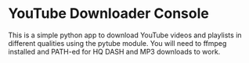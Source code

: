 # YouTube Downloader Console
This is a simple python app to download YouTube videos and playlists in different qualities using the pytube module.
You will need to ffmpeg installed and PATH-ed for HQ DASH and MP3 downloads to work.
